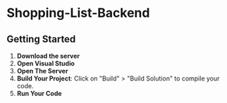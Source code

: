 # Shopping-List-Backend

## Getting Started
1. **Download the server**
2. **Open Visual Studio**
3. **Open The Server**
4. **Build Your Project**:
   Click on "Build" > "Build Solution" to compile your code.
5. **Run Your Code**
   
